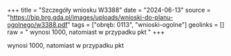 +++
title = "Szczegóły wniosku W3388"
date = "2024-06-13"
source = "https://bip.brg.gda.pl/images/uploads/wnioski-do-planu-ogolnego/w3388.pdf"
tags = ["obręb: 0113", "wnioski-ogolne"]
geolinks = []
raw = " wynosi 1000, natomiast w przypadku pkt "
+++

 wynosi 1000, natomiast w przypadku pkt 



